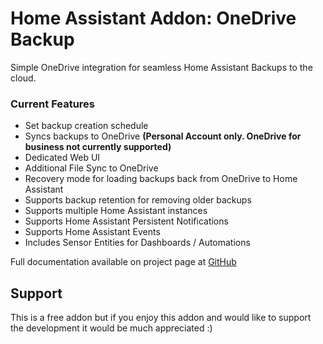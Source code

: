 # Home Assistant Addon: OneDrive Backup

Simple OneDrive integration for seamless Home Assistant Backups to the cloud.


### Current Features
- Set backup creation schedule
- Syncs backups to OneDrive **(Personal Account only. OneDrive for business not currently supported)**
- Dedicated Web UI
- Additional File Sync to OneDrive
- Recovery mode for loading backups back from OneDrive to Home Assistant
- Supports backup retention for removing older backups
- Supports multiple Home Assistant instances
- Supports Home Assistant Persistent Notifications 
- Supports Home Assistant Events
- Includes Sensor Entities for Dashboards / Automations

Full documentation available on project page at [GitHub](https://github.com/lavinir/hassio-onedrive-backup)

## Support
This is a free addon but if you enjoy this addon and would like to support the development it would be much appreciated :)
